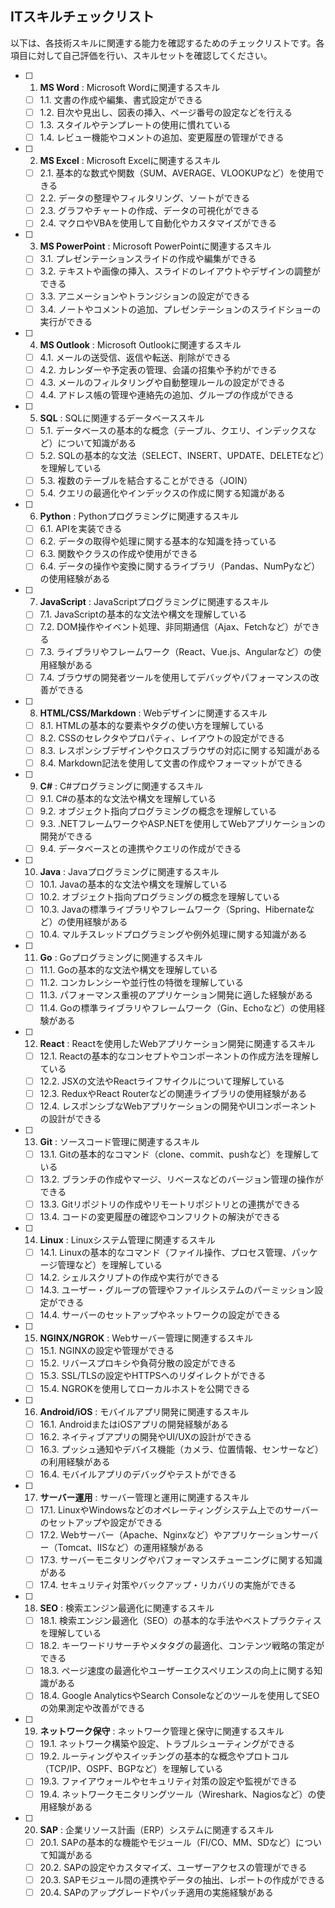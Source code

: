 ## ITスキルチェックリスト

以下は、各技術スキルに関連する能力を確認するためのチェックリストです。各項目に対して自己評価を行い、スキルセットを確認してください。

- [ ] 1. **MS Word** : Microsoft Wordに関連するスキル
  - [ ] 1.1. 文書の作成や編集、書式設定ができる
  - [ ] 1.2. 目次や見出し、図表の挿入、ページ番号の設定などを行える
  - [ ] 1.3. スタイルやテンプレートの使用に慣れている
  - [ ] 1.4. レビュー機能やコメントの追加、変更履歴の管理ができる

- [ ] 2. **MS Excel** : Microsoft Excelに関連するスキル
  - [ ] 2.1. 基本的な数式や関数（SUM、AVERAGE、VLOOKUPなど）を使用できる
  - [ ] 2.2. データの整理やフィルタリング、ソートができる
  - [ ] 2.3. グラフやチャートの作成、データの可視化ができる
  - [ ] 2.4. マクロやVBAを使用して自動化やカスタマイズができる

- [ ] 3. **MS PowerPoint** : Microsoft PowerPointに関連するスキル
  - [ ] 3.1. プレゼンテーションスライドの作成や編集ができる
  - [ ] 3.2. テキストや画像の挿入、スライドのレイアウトやデザインの調整ができる
  - [ ] 3.3. アニメーションやトランジションの設定ができる
  - [ ] 3.4. ノートやコメントの追加、プレゼンテーションのスライドショーの実行ができる

- [ ] 4. **MS Outlook** : Microsoft Outlookに関連するスキル
  - [ ] 4.1. メールの送受信、返信や転送、削除ができる
  - [ ] 4.2. カレンダーや予定表の管理、会議の招集や予約ができる
  - [ ] 4.3. メールのフィルタリングや自動整理ルールの設定ができる
  - [ ] 4.4. アドレス帳の管理や連絡先の追加、グループの作成ができる

- [ ] 5. **SQL** : SQLに関連するデータベーススキル
  - [ ] 5.1. データベースの基本的な概念（テーブル、クエリ、インデックスなど）について知識がある
  - [ ] 5.2. SQLの基本的な文法（SELECT、INSERT、UPDATE、DELETEなど）を理解している
  - [ ] 5.3. 複数のテーブルを結合することができる（JOIN）
  - [ ] 5.4. クエリの最適化やインデックスの作成に関する知識がある

- [ ] 6. **Python** : Pythonプログラミングに関連するスキル
  - [ ] 6.1. APIを実装できる
  - [ ] 6.2. データの取得や処理に関する基本的な知識を持っている
  - [ ] 6.3. 関数やクラスの作成や使用ができる
  - [ ] 6.4. データの操作や変換に関するライブラリ（Pandas、NumPyなど）の使用経験がある

- [ ] 7. **JavaScript** : JavaScriptプログラミングに関連するスキル
  - [ ] 7.1. JavaScriptの基本的な文法や構文を理解している
  - [ ] 7.2. DOM操作やイベント処理、非同期通信（Ajax、Fetchなど）ができる
  - [ ] 7.3. ライブラリやフレームワーク（React、Vue.js、Angularなど）の使用経験がある
  - [ ] 7.4. ブラウザの開発者ツールを使用してデバッグやパフォーマンスの改善ができる

- [ ] 8. **HTML/CSS/Markdown** : Webデザインに関連するスキル
  - [ ] 8.1. HTMLの基本的な要素やタグの使い方を理解している
  - [ ] 8.2. CSSのセレクタやプロパティ、レイアウトの設定ができる
  - [ ] 8.3. レスポンシブデザインやクロスブラウザの対応に関する知識がある
  - [ ] 8.4. Markdown記法を使用して文書の作成やフォーマットができる

- [ ] 9. **C#** : C#プログラミングに関連するスキル
  - [ ] 9.1. C#の基本的な文法や構文を理解している
  - [ ] 9.2. オブジェクト指向プログラミングの概念を理解している
  - [ ] 9.3. .NETフレームワークやASP.NETを使用してWebアプリケーションの開発ができる
  - [ ] 9.4. データベースとの連携やクエリの作成ができる

- [ ] 10. **Java** : Javaプログラミングに関連するスキル
  - [ ] 10.1. Javaの基本的な文法や構文を理解している
  - [ ] 10.2. オブジェクト指向プログラミングの概念を理解している
  - [ ] 10.3. Javaの標準ライブラリやフレームワーク（Spring、Hibernateなど）の使用経験がある
  - [ ] 10.4. マルチスレッドプログラミングや例外処理に関する知識がある

- [ ] 11. **Go** : Goプログラミングに関連するスキル
  - [ ] 11.1. Goの基本的な文法や構文を理解している
  - [ ] 11.2. コンカレンシーや並行性の特徴を理解している
  - [ ] 11.3. パフォーマンス重視のアプリケーション開発に適した経験がある
  - [ ] 11.4. Goの標準ライブラリやフレームワーク（Gin、Echoなど）の使用経験がある

- [ ] 12. **React** : Reactを使用したWebアプリケーション開発に関連するスキル
  - [ ] 12.1. Reactの基本的なコンセプトやコンポーネントの作成方法を理解している
  - [ ] 12.2. JSXの文法やReactライフサイクルについて理解している
  - [ ] 12.3. ReduxやReact Routerなどの関連ライブラリの使用経験がある
  - [ ] 12.4. レスポンシブなWebアプリケーションの開発やUIコンポーネントの設計ができる

- [ ] 13. **Git** : ソースコード管理に関連するスキル
  - [ ] 13.1. Gitの基本的なコマンド（clone、commit、pushなど）を理解している
  - [ ] 13.2. ブランチの作成やマージ、リベースなどのバージョン管理の操作ができる
  - [ ] 13.3. Gitリポジトリの作成やリモートリポジトリとの連携ができる
  - [ ] 13.4. コードの変更履歴の確認やコンフリクトの解決ができる

- [ ] 14. **Linux** : Linuxシステム管理に関連するスキル
  - [ ] 14.1. Linuxの基本的なコマンド（ファイル操作、プロセス管理、パッケージ管理など）を理解している
  - [ ] 14.2. シェルスクリプトの作成や実行ができる
  - [ ] 14.3. ユーザー・グループの管理やファイルシステムのパーミッション設定ができる
  - [ ] 14.4. サーバーのセットアップやネットワークの設定ができる

- [ ] 15. **NGINX/NGROK** : Webサーバー管理に関連するスキル
  - [ ] 15.1. NGINXの設定や管理ができる
  - [ ] 15.2. リバースプロキシや負荷分散の設定ができる
  - [ ] 15.3. SSL/TLSの設定やHTTPSへのリダイレクトができる
  - [ ] 15.4. NGROKを使用してローカルホストを公開できる

- [ ] 16. **Android/iOS** : モバイルアプリ開発に関連するスキル
  - [ ] 16.1. AndroidまたはiOSアプリの開発経験がある
  - [ ] 16.2. ネイティブアプリの開発やUI/UXの設計ができる
  - [ ] 16.3. プッシュ通知やデバイス機能（カメラ、位置情報、センサーなど）の利用経験がある
  - [ ] 16.4. モバイルアプリのデバッグやテストができる

- [ ] 17. **サーバー運用** : サーバー管理と運用に関連するスキル
  - [ ] 17.1. LinuxやWindowsなどのオペレーティングシステム上でのサーバーのセットアップや設定ができる
  - [ ] 17.2. Webサーバー（Apache、Nginxなど）やアプリケーションサーバー（Tomcat、IISなど）の運用経験がある
  - [ ] 17.3. サーバーモニタリングやパフォーマンスチューニングに関する知識がある
  - [ ] 17.4. セキュリティ対策やバックアップ・リカバリの実施ができる

- [ ] 18. **SEO** : 検索エンジン最適化に関連するスキル
  - [ ] 18.1. 検索エンジン最適化（SEO）の基本的な手法やベストプラクティスを理解している
  - [ ] 18.2. キーワードリサーチやメタタグの最適化、コンテンツ戦略の策定ができる
  - [ ] 18.3. ページ速度の最適化やユーザーエクスペリエンスの向上に関する知識がある
  - [ ] 18.4. Google AnalyticsやSearch Consoleなどのツールを使用してSEOの効果測定や改善ができる

- [ ] 19. **ネットワーク保守** : ネットワーク管理と保守に関連するスキル
  - [ ] 19.1. ネットワーク構築や設定、トラブルシューティングができる
  - [ ] 19.2. ルーティングやスイッチングの基本的な概念やプロトコル（TCP/IP、OSPF、BGPなど）を理解している
  - [ ] 19.3. ファイアウォールやセキュリティ対策の設定や監視ができる
  - [ ] 19.4. ネットワークモニタリングツール（Wireshark、Nagiosなど）の使用経験がある

- [ ] 20. **SAP** : 企業リソース計画（ERP）システムに関連するスキル
  - [ ] 20.1. SAPの基本的な機能やモジュール（FI/CO、MM、SDなど）について知識がある
  - [ ] 20.2. SAPの設定やカスタマイズ、ユーザーアクセスの管理ができる
  - [ ] 20.3. SAPモジュール間の連携やデータの抽出、レポートの作成ができる
  - [ ] 20.4. SAPのアップグレードやパッチ適用の実施経験がある
